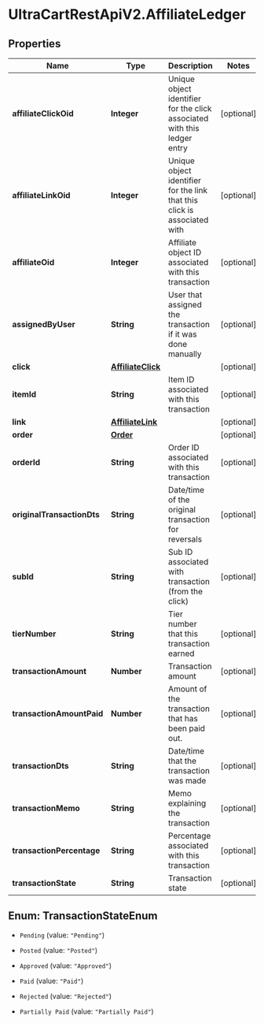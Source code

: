 # UltraCartRestApiV2.AffiliateLedger

## Properties
Name | Type | Description | Notes
------------ | ------------- | ------------- | -------------
**affiliateClickOid** | **Integer** | Unique object identifier for the click associated with this ledger entry | [optional] 
**affiliateLinkOid** | **Integer** | Unique object identifier for the link that this click is associated with | [optional] 
**affiliateOid** | **Integer** | Affiliate object ID associated with this transaction | [optional] 
**assignedByUser** | **String** | User that assigned the transaction if it was done manually | [optional] 
**click** | [**AffiliateClick**](AffiliateClick.md) |  | [optional] 
**itemId** | **String** | Item ID associated with this transaction | [optional] 
**link** | [**AffiliateLink**](AffiliateLink.md) |  | [optional] 
**order** | [**Order**](Order.md) |  | [optional] 
**orderId** | **String** | Order ID associated with this transaction | [optional] 
**originalTransactionDts** | **String** | Date/time of the original transaction for reversals | [optional] 
**subId** | **String** | Sub ID associated with transaction (from the click) | [optional] 
**tierNumber** | **String** | Tier number that this transaction earned | [optional] 
**transactionAmount** | **Number** | Transaction amount | [optional] 
**transactionAmountPaid** | **Number** | Amount of the transaction that has been paid out. | [optional] 
**transactionDts** | **String** | Date/time that the transaction was made | [optional] 
**transactionMemo** | **String** | Memo explaining the transaction | [optional] 
**transactionPercentage** | **String** | Percentage associated with this transaction | [optional] 
**transactionState** | **String** | Transaction state | [optional] 


<a name="TransactionStateEnum"></a>
## Enum: TransactionStateEnum


* `Pending` (value: `"Pending"`)

* `Posted` (value: `"Posted"`)

* `Approved` (value: `"Approved"`)

* `Paid` (value: `"Paid"`)

* `Rejected` (value: `"Rejected"`)

* `Partially Paid` (value: `"Partially Paid"`)





